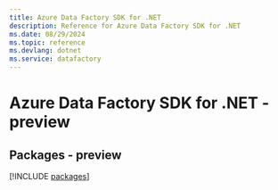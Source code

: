 ```yaml
---
title: Azure Data Factory SDK for .NET
description: Reference for Azure Data Factory SDK for .NET
ms.date: 08/29/2024
ms.topic: reference
ms.devlang: dotnet
ms.service: datafactory
---
```

# Azure Data Factory SDK for .NET - preview
## Packages - preview
[!INCLUDE [packages](data-factory-index.md)]